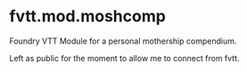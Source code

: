# fvtt.mod.moshcomp

Foundry VTT Module for a personal mothership compendium.

Left as public for the moment to allow me to connect from fvtt.
